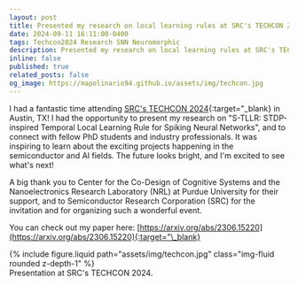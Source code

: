 ```yaml
---
layout: post
title: Presented my research on local learning rules at SRC's TECHCON 2024!
date: 2024-09-11 16:11:00-0400
tags: Techcon2024 Research SNN Neuromorphic
description: Presented my research on local learning rules at SRC's TECHCON 2024!
inline: false
published: true
related_posts: false
og_image: https://mapolinario94.github.io/assets/img/techcon.jpg
---
```


I had a fantastic time attending [SRC's TECHCON 2024](https://www.src.org/newsroom/article/2024/1076/){:target="\_blank} in Austin, TX! I had the opportunity to present my research on "S-TLLR: STDP-inspired Temporal Local Learning Rule for Spiking Neural Networks", and to connect with fellow PhD students and industry professionals. It was inspiring to learn about the exciting projects happening in the semiconductor and AI fields. The future looks bright, and I'm excited to see what's next!

A big thank you to Center for the Co-Design of Cognitive Systems and the Nanoelectronics Research Laboratory (NRL) at Purdue University for their support, and to Semiconductor Research Corporation (SRC) for the invitation and for organizing such a wonderful event.

You can check out my paper here: [https://arxiv.org/abs/2306.15220](https://arxiv.org/abs/2306.15220){:target="\_blank}


<div class="row mt-1">
    <div class="col">
        {% include figure.liquid path="assets/img/techcon.jpg" class="img-fluid rounded z-depth-1" %}
    </div>
</div>
<div class="caption">
    Presentation at SRC's TECHCON 2024.
</div>

